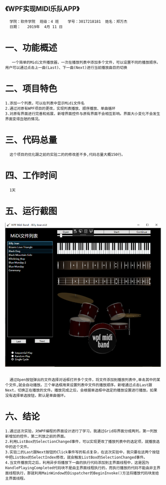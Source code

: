 ## 《WPF实现MIDI乐队APP》
      学院：软件学院  班级：4 班    学号：3017218181  姓名：郑万杰
      日期：   2019年  4月 11 日
# 一、功能概述
       一个简单的Midi文件播放器，一次在播放列表中添加多个文件，可以设置不同的播放顺序。用户可以通过点击上一曲(Last)、下一曲(Next)进行当前播放曲目的切换
# 二、项目特色
    1.添加一个列表，可以在列表中显示Midi文件名
    2.通过对原有WPF项目的更改，实现列表播放、顺序播放、单曲循环
    3.对原有界面进行完善和拓展，新增界面控件与原有界面不会相互影响。界面大小变化不会发生界面变得丑陋的情况。
# 三、代码总量
      这个项目的优化跟之前的实验二的的修改差不多,代码总量大概150行。
# 四、工作时间
      1天
# 五、运行截图
![](image/png1.png)
##  
      通过Open按钮弹出的文件选择对话框打开多个文件，将文件添加到播放列表中,单击其中的某个文件,就会自动播放。三个单选框用来设置列表中文件的播放顺序。新增通过点击Last跟Next，切换正在播放的文件。播放完成之后，会根据单选框中选定的播放设置进行播放。如果没有选择单选按钮，默认是单曲循环。
# 六、结论
    1.通过这次实验，对WPF编程的界面设计进行了学习，我通过Grid将界面分成两列，第一列放新增加的控件，第二列放之前的界面。
	2.利用ListBox的SelectionChanged事件，可以实现更改了播放列表中的选定项，就播放选中的这个文件。
	3.实验二的Last跟Next按钮的Click事件写的有点复杂，在这次实验中，我只要在这两个按钮中把ListBox的SelectIndex修改，就会触发ListBox的SelectionChanged事件。
    4.当文件播放完之后，利用异步将播放下一曲的执行代码添加到主界面线程中，这是因为HandlePlayingCompleted代码块不是由主界面线程执行的，而执行播放的代码不能由非主界面线程执行，那就利用MainWindow的Dispatcher的BeginInvoke()方法将播放代码块发给主界面线程。